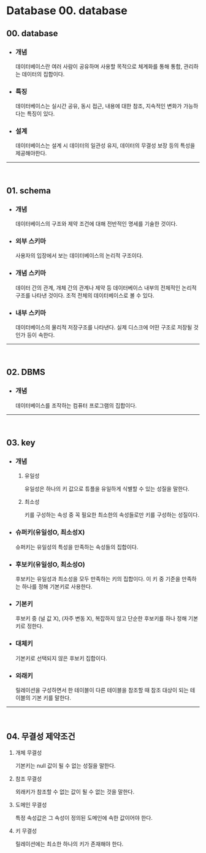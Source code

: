 # Database 00. database

## 00. database

- ### 개념

  데이터베이스란 여러 사람이 공유하며 사용할 목적으로 체계화를 통해 통합, 관리하는 데이터의 집합이다.

- ### 특징

  데이터베이스는 실시간 공유, 동시 접근, 내용에 대한 참조, 지속적인 변화가 가능하다는 특징이 있다.

- ### 설계
  데이터베이스는 설계 시 데이터의 일관성 유지, 데이터의 무결성 보장 등의 특성을 제공해야한다.

---

<br />

## 01. schema

- ### 개념

  데이터베이스의 구조와 제약 조건에 대해 전반적인 명세를 기술한 것이다.

- ### 외부 스키마

  사용자의 입장에서 보는 데이터베이스의 논리적 구조이다.

- ### 개념 스키마

  데이터 간의 관계, 개체 간의 관계나 제약 등 데이터베이스 내부의 전체적인 논리적 구조를 나타낸 것이다. 조적 전체의 데이터베이스로 볼 수 있다.

- ### 내부 스키마
  데이터베이스의 물리적 저장구조를 나타낸다. 실제 디스크에 어떤 구조로 저장될 것인가 등이 속한다.

---

<br />

## 02. DBMS

- ### 개념
  데이터베이스를 조작하는 컴퓨터 프로그램의 집합이다.

---

<br />

## 03. key

- ### 개념

  1. 유일성

     유일성은 하나의 키 값으로 튜플을 유일하게 식별할 수 있는 성질을 말한다.

  2. 최소성

     키를 구성하는 속성 중 꼭 필요한 최소한의 속성들로만 키를 구성하는 성질이다.

- ### 슈퍼키(유일성O, 최소성X)

  슈퍼키는 유일성의 특성을 만족하는 속성들의 집합이다.

- ### 후보키(유일성O, 최소성O)

  후보키는 유일성과 최소성을 모두 만족하는 키의 집합이다. 이 키 중 기준을 만족하는 하나를 정해 기본키로 사용한다.

- ### 기본키

  후보키 중 (널 값 X), (자주 변동 X), 복잡하지 않고 단순한 후보키를 하나 정해 기본키로 정한다.

- ### 대체키

  기본키로 선택되지 않은 후보키 집합이다.

- ### 외래키
  릴레이션을 구성하면서 한 테이블이 다른 테이블을 참조할 때 참조 대상이 되는 테이블의 기본 키를 말한다.

---

<br />

## 04. 무결성 제약조건

1. 개체 무결성

   기본키는 null 값이 될 수 없는 성질을 말한다.

2. 참조 무결성

   외래키가 참조할 수 없는 값이 될 수 없는 것을 말한다.

3. 도메인 무결성

   특정 속성값은 그 속성이 정의된 도메인에 속한 값이어야 한다.

4. 키 무결성

   릴레이션에는 최소한 하나의 키가 존재해야 한다.
